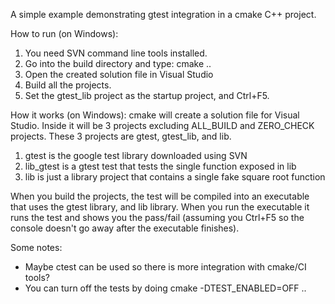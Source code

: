 A simple example demonstrating gtest integration in a cmake C++ project.

How to run (on Windows):

1. You need SVN command line tools installed.
2. Go into the build directory and type: cmake ..
3. Open the created solution file in Visual Studio
4. Build all the projects.
5. Set the gtest_lib project as the startup project, and Ctrl+F5.

How it works (on Windows):
cmake will create a solution file for Visual Studio. Inside it will be 3 projects excluding ALL_BUILD and ZERO_CHECK projects. These 3 projects are gtest, gtest_lib, and lib. 

1. gtest is the google test library downloaded using SVN
2. lib_gtest is a gtest test that tests the single function exposed in lib
3. lib is just a library project that contains a single fake square root function

When you build the projects, the test will be compiled into an executable that uses the gtest library, and lib library. When you run the executable it runs the test and shows you the pass/fail (assuming you Ctrl+F5 so the console doesn't go away after the executable finishes).

Some notes:
* Maybe ctest can be used so there is more integration with cmake/CI tools?
* You can turn off the tests by doing cmake -DTEST_ENABLED=OFF ..

